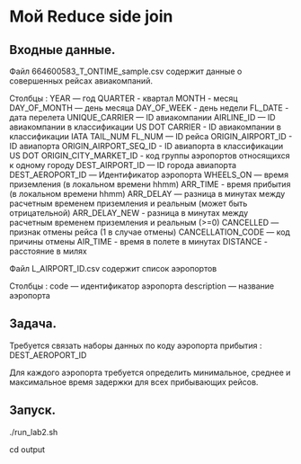 # Мой Reduce side join

## Входные данные.

Файл 664600583_T_ONTIME_sample.csv содержит данные о совершенных
рейсах авиакомпаний.

Столбцы :
YEAR — год
QUARTER - квартал
MONTH - месяц
DAY_OF_MONTH — день месяца
DAY_OF_WEEK - день недели
FL_DATE - дата перелета
UNIQUE_CARRIER — ID авиакомпании
AIRLINE_ID — ID авиакомпании в классификации US DOT
CARRIER - ID авиакомпании в классификации IATA
TAIL_NUM
FL_NUM — ID рейса
ORIGIN_AIRPORT_ID - ID авиапорта
ORIGIN_AIRPORT_SEQ_ID - ID авиапорта в классификации US DOT
ORIGIN_CITY_MARKET_ID - код группы аэропортов относящихся к одному
городу
DEST_AIRPORT_ID — ID города авиапорта
DEST_AEROPORT_ID — Идентификатор аэропорта
WHEELS_ON — время приземления (в локальном времени hhmm)
ARR_TIME - время прибытия (в локальном времени hhmm)
ARR_DELAY — разница в минутах между расчетным временем приземления и
реальным (может быть отрицательной)
ARR_DELAY_NEW - разница в минутах между расчетным временем
приземления и реальным (>=0)
CANCELLED — признак отмены рейса (1 в случае отмены)
CANCELLATION_CODE — код причины отмены
AIR_TIME - время в полете в минутах
DISTANCE - расстояние в милях

Файл L_AIRPORT_ID.csv содержит список аэропортов

Столбцы :
code — идентификатор аэропорта
description — название аэропорта


## Задача.

Требуется связать наборы данных по коду аэропорта прибытия :
DEST_AEROPORT_ID

Для каждого аэропорта требуется определить минимальное, среднее и
максимальное время задержки для всех прибывающих рейсов.

## Запуск.

./run_lab2.sh

cd output
